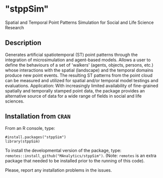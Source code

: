 # "stppSim"

Spatial and Temporal Point Patterns Simulation for Social and Life Science Research

## Description

Generates artificial spatiotemporal (ST) point patterns through the integration of microsimulation and agent-based models. Allows a user to define the behaviours of a set of 'walkers' (agents, objects, persons, etc.) whose interactions with the spatial (landscape) and the temporal domains produce new point events. The resulting ST patterns from the point cloud can be measured and utilized for spatial and/or temporal model testings and evaluations. Application: With increasingly limited availability of fine-grained spatially and temporally stamped point data, the package provides an alternative source of data for a wide range of fields in social and life sciences.

## Installation from `CRAN`

From an R console, type:

```{r}
#install.packages("stppSim")
library(stppSim)

```

To install the developmental version of the package, type:
`remotes::install_github("MAnalytics/stppSim")`. (Note: `remotes` is an extra package that needed to be installed prior to the running of this code). 

Please, report any installation problems in the issues.
